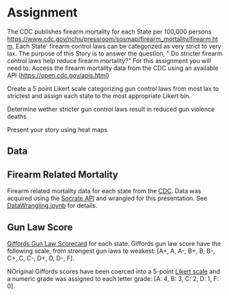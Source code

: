 # Assignment

The CDC publishes firearm mortality for each State per 100,000 persons https://www.cdc.gov/nchs/pressroom/sosmap/firearm_mortality/firearm.htm. Each State' firearm control laws can be categorized as very strict to very lax. The purpose of this Story is to answer the question, " Do stricter firearm control laws help reduce firearm mortality?"
For this assignment you will need to:
Access the firearm mortality data from the CDC using an available API (https://open.cdc.gov/apis.html)

Create a 5 point Likert scale categorizing gun control laws from most lax to strictest and assign each state to the most appropriate Likert bin.

Determine wether stricter gun control laws result in reduced gun violence deaths

Present your story using  heat maps

## Data

## Firearm Related Mortality
Firearm related mortality data for each state from the [CDC](https://www.cdc.gov/nchs/pressroom/sosmap/firearm_mortality/firearm.htm). Data was acquired using the [Socrate API](https://dev.socrata.com) and wrangled for this presentation. See [DataWrangling.ipynb](https://github.com/CUNY-SPS-Data-Science-Program/your-bio-himalayahall/blob/main/Story%203/DataWrangling.ipynb) for details.

## Gun Law Score
[Giffords Gun Law Scorecard](https://giffords.org/lawcenter/resources/scorecard) for each state. Giffords gun law score have the following scale, from strongest gun laws to weakest: \[A+, A, A-, B+, B, B-, C+, C, C-, D+, D, D-, F\]. 

NOriginal Giffords scores have been coerced into a 5-point [Likert scale](https://en.wikipedia.org/wiki/Likert_scale) and a numeric grade was assigned to each letter grade: \[A: 4, B: 3, C: 2, D: 1, F: 0\]. 

